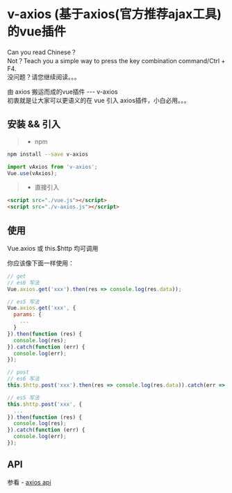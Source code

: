 # v-axios (基于axios(官方推荐ajax工具)的vue插件
Can you read Chinese？<br />
Not？Teach you a simple way to press the key combination command/Ctrl + F4.<br />
没问题？请您继续阅读。。。

由 axios 搬运而成的vue插件 --- v-axios<br />
初衷就是让大家可以更语义的在 vue 引入 axios插件，小白必用。。。


## 安装 && 引入

> * npm

``` bash
npm install --save v-axios
```

```javascript
import vAxios from 'v-axios';
Vue.use(vAxios);
```

> * 直接引入

```html
<script src="./vue.js"></script>
<script src="./v-axios.js"></script>
```


## 使用

Vue.axios 或 this.$http 均可调用

你应该像下面一样使用：

```javascript
// get
// es6 写法
Vue.axios.get('xxx').then(res => console.log(res.data));

// es5 写法
Vue.axios.get('xxx', {
  params: {
    ...
  }
}).then(function (res) {
  console.log(res);
}).catch(function (err) {
  console.log(err);
});

// post
// es6 写法
this.$http.post('xxx').then(res => console.log(res.data)).catch(err => console.log(err)});

// es5 写法
this.$http.post('xxx', {
  ...
}).then(function (res) {
  console.log(res);
}).catch(function (err) {
  console.log(err);
});
```


## API

参看 - [axios api](https://github.com/mzabriskie/axios)
